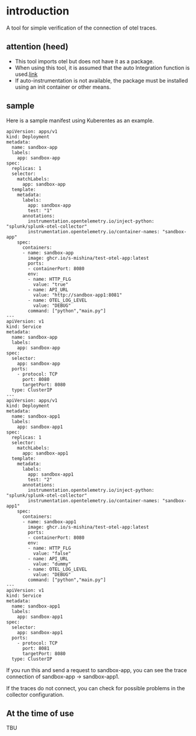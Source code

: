 # introduction

A tool for simple verification of the connection of otel traces.

## attention (heed)

* This tool imports otel but does not have it as a package.
* When using this tool, it is assumed that the auto Integration function is used.[link](https://opentelemetry.io/docs/kubernetes/operator/automatic/)
* If auto-instrumentation is not available, the package must be installed using an init container or other means.

## sample

Here is a sample manifest using Kuberentes as an example.

```yaml:yaml
apiVersion: apps/v1
kind: Deployment
metadata:
  name: sandbox-app
  labels:
    app: sandbox-app
spec:
  replicas: 1
  selector:
    matchLabels:
      app: sandbox-app
  template:
    metadata:
      labels:
        app: sandbox-app
        test: "1"
      annotations:
        instrumentation.opentelemetry.io/inject-python: "splunk/splunk-otel-collector"
        instrumentation.opentelemetry.io/container-names: "sandbox-app"
    spec:
      containers:
      - name: sandbox-app
        image: ghcr.io/s-mishina/test-otel-app:latest
        ports:
        - containerPort: 8080
        env:
        - name: HTTP_FLG
          value: "true"
        - name: API_URL
          value: "http://sandbox-app1:8081"
        - name: OTEL_LOG_LEVEL
          value: "DEBUG"
        command: ["python","main.py"]
---
apiVersion: v1
kind: Service
metadata:
  name: sandbox-app
  labels:
    app: sandbox-app
spec:
  selector:
    app: sandbox-app
  ports:
    - protocol: TCP
      port: 8080
      targetPort: 8080
  type: ClusterIP
---
apiVersion: apps/v1
kind: Deployment
metadata:
  name: sandbox-app1
  labels:
    app: sandbox-app1
spec:
  replicas: 1
  selector:
    matchLabels:
      app: sandbox-app1
  template:
    metadata:
      labels:
        app: sandbox-app1
        test: "2"
      annotations:
        instrumentation.opentelemetry.io/inject-python: "splunk/splunk-otel-collector"
        instrumentation.opentelemetry.io/container-names: "sandbox-app1"
    spec:
      containers:
      - name: sandbox-app1
        image: ghcr.io/s-mishina/test-otel-app:latest
        ports:
        - containerPort: 8080
        env:
        - name: HTTP_FLG
          value: "false"
        - name: API_URL
          value: "dummy"
        - name: OTEL_LOG_LEVEL
          value: "DEBUG"
        command: ["python","main.py"]
---
apiVersion: v1
kind: Service
metadata:
  name: sandbox-app1
  labels:
    app: sandbox-app1
spec:
  selector:
    app: sandbox-app1
  ports:
    - protocol: TCP
      port: 8081
      targetPort: 8080
  type: ClusterIP
```

If you run this and send a request to sandbox-app, you can see the trace connection of sandbox-app -> sandbox-app1.

If the traces do not connect, you can check for possible problems in the collector configuration.

## At the time of use

TBU

